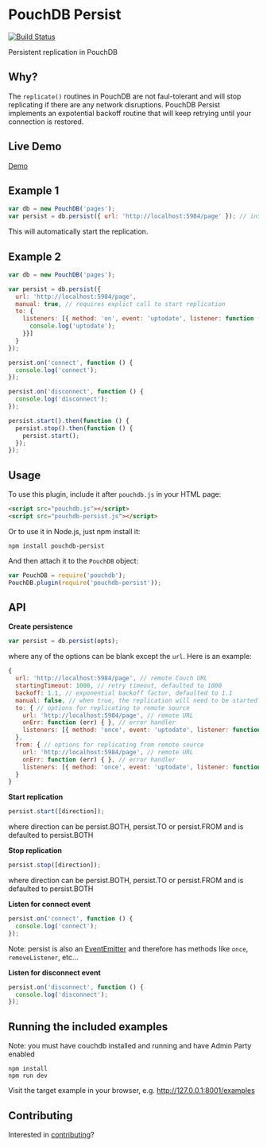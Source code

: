 PouchDB Persist
=====

[![Build Status](https://travis-ci.org/redgeoff/pouchdb-persist.svg)](https://travis-ci.org/redgeoff/pouchdb-persist)

Persistent replication in PouchDB

Why?
----
The `replicate()` routines in PouchDB are not faul-tolerant and will stop replicating if there are any network disruptions. PouchDB Persist implements an expotential backoff routine that will keep retrying until your connection is restored.

Live Demo
----
[Demo](http://redgeoff.github.io/pouchdb-persist/examples/index.html)

Example 1
----

```js
var db = new PouchDB('pages');
var persist = db.persist({ url: 'http://localhost:5984/page' }); // instead of db.replicate()
```

This will automatically start the replication. 

Example 2
----

```js
var db = new PouchDB('pages');

var persist = db.persist({
  url: 'http://localhost:5984/page',
  manual: true, // requires explict call to start replication
  to: {
    listeners: [{ method: 'on', event: 'uptodate', listener: function () {
      console.log('uptodate');
    }}]
  }
});

persist.on('connect', function () {
  console.log('connect');
});

persist.on('disconnect', function () {
  console.log('disconnect');
});

persist.start().then(function () {
  persist.stop().then(function () {
    persist.start();
  });
});

```

Usage
----

To use this plugin, include it after `pouchdb.js` in your HTML page:

```html
<script src="pouchdb.js"></script>
<script src="pouchdb-persist.js"></script>
```

Or to use it in Node.js, just npm install it:

```
npm install pouchdb-persist
```

And then attach it to the `PouchDB` object:

```js
var PouchDB = require('pouchdb');
PouchDB.plugin(require('pouchdb-persist'));
```

API
----

**Create persistence**

```js
var persist = db.persist(opts);
```

where any of the options can be blank except the `url`. Here is an example:

```js
{
  url: 'http://localhost:5984/page', // remote Couch URL
  startingTimeout: 1000, // retry timeout, defaulted to 1000
  backoff: 1.1, // exponential backoff factor, defaulted to 1.1
  manual: false, // when true, the replication will need to be started explicitly with start()
  to: { // options for replicating to remote source
    url: 'http://localhost:5984/page', // remote URL
    onErr: function (err) { }, // error handler
    listeners: [{ method: 'once', event: 'uptodate', listener: function () { } }]
  },
  from: { // options for replicating from remote source
    url: 'http://localhost:5984/page', // remote URL
    onErr: function (err) { }, // error handler
    listeners: [{ method: 'once', event: 'uptodate', listener: function () { } }]
  }
}
```

**Start replication**

```js
persist.start([direction]);
```

where direction can be persist.BOTH, persist.TO or persist.FROM and is defaulted to persist.BOTH

**Stop replication**

```js
persist.stop([direction]);
```

where direction can be persist.BOTH, persist.TO or persist.FROM and is defaulted to persist.BOTH

**Listen for connect event**

```js
persist.on('connect', function () {
  console.log('connect');
});
```

Note: persist is also an [EventEmitter](https://www.npmjs.org/package/eventjs) and therefore has methods like `once`, `removeListener`, etc...

**Listen for disconnect event**

```js
persist.on('disconnect', function () {
  console.log('disconnect');
});
```

Running the included examples
----
Note: you must have couchdb installed and running and have Admin Party enabled

    npm install
    npm run dev

Visit the target example in your browser, e.g. http://127.0.0.1:8001/examples

Contributing
----
Interested in [contributing](CONTRIBUTING.md)?
